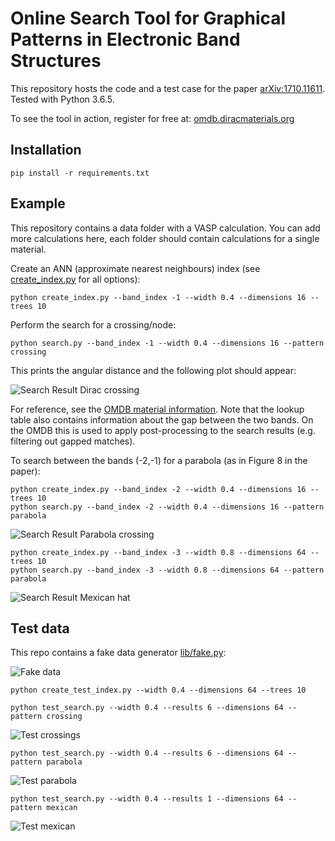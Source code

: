 # Online Search Tool for Graphical Patterns in Electronic Band Structures

This repository hosts the code and a test case for the paper [arXiv:1710.11611](https://arxiv.org/abs/1710.11611). Tested with Python 3.6.5.

To see the tool in action, register for free at: [omdb.diracmaterials.org](https://omdb.diracmaterials.org)

## Installation
```
pip install -r requirements.txt
```

## Example
This repository contains a data folder with a VASP calculation. You can add more calculations here, each folder should contain calculations for a single material.

Create an ANN (approximate nearest neighbours) index (see [create_index.py](create_index.py) for all options):
```
python create_index.py --band_index -1 --width 0.4 --dimensions 16 --trees 10
```

Perform the search for a crossing/node:
```
python search.py --band_index -1 --width 0.4 --dimensions 16 --pattern crossing
```

This prints the angular distance and the following plot should appear:

![Search Result Dirac crossing](misc/crossing_search_result.png)

For reference, see the [OMDB material information](https://omdb.diracmaterials.org/material/cod/7155013). Note that the lookup table also contains information about the gap between the two bands. On the OMDB this is used to apply post-processing to the search results (e.g. filtering out gapped matches).

To search between the bands (-2,-1) for a parabola (as in Figure 8 in the paper):
```
python create_index.py --band_index -2 --width 0.4 --dimensions 16 --trees 10
python search.py --band_index -2 --width 0.4 --dimensions 16 --pattern parabola
```
![Search Result Parabola crossing](misc/parabola_search_result.png)
```
python create_index.py --band_index -3 --width 0.8 --dimensions 64 --trees 10
python search.py --band_index -3 --width 0.8 --dimensions 64 --pattern parabola
```
![Search Result Mexican hat](misc/mexican_search_result.png)

## Test data
This repo contains a fake data generator [lib/fake.py](lib/fake.py):

![Fake data](misc/fake_data.png)

```
python create_test_index.py --width 0.4 --dimensions 64 --trees 10
```
```
python test_search.py --width 0.4 --results 6 --dimensions 64 --pattern crossing
```
![Test crossings](misc/test_results_crossing.png)
```
python test_search.py --width 0.4 --results 6 --dimensions 64 --pattern parabola
```
![Test parabola](misc/test_results_parabola.png)
```
python test_search.py --width 0.4 --results 1 --dimensions 64 --pattern mexican
```
![Test mexican](misc/test_results_mexican.png)
